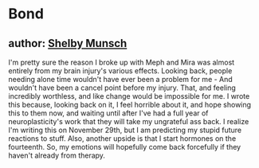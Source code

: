 # Bond
## author: [Shelby Munsch](http://facebook.com/smunsch)

I'm pretty sure the reason I broke up with Meph and Mira was almost entirely from my brain injury's various effects. Looking back, people needing alone time wouldn't have ever been a problem for me - And wouldn't have been a cancel point before my injury. That, and feeling incredibly worthless, and like change would be impossible for me. I wrote this because, looking back on it, I feel horrible about it, and hope showing this to them now, and waiting until after I've had a full year of neuroplasticity's work that they will take my ungrateful ass back. I realize I'm writing this on November 29th, but I am predicting my stupid future reactions to stuff. Also, another upside is that I start hormones on the fourteenth. So, my emotions will hopefully come back forcefully if they haven't already from therapy.
